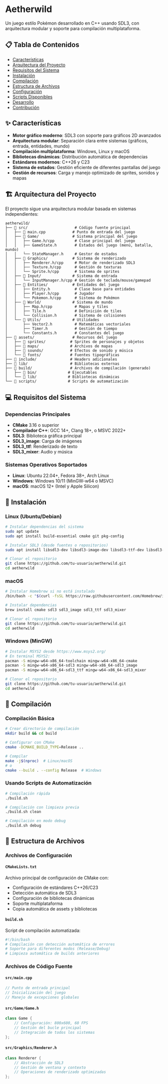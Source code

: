 # Aetherwild

Un juego estilo Pokémon desarrollado en C++ usando SDL3, con arquitectura modular y soporte para compilación multiplataforma.

## 📋 Tabla de Contenidos

- [Características](#características)
- [Arquitectura del Proyecto](#arquitectura-del-proyecto)
- [Requisitos del Sistema](#requisitos-del-sistema)
- [Instalación](#instalación)
- [Compilación](#compilación)
- [Estructura de Archivos](#estructura-de-archivos)
- [Configuración](#configuración)
- [Scripts Disponibles](#scripts-disponibles)
- [Desarrollo](#desarrollo)
- [Contribución](#contribución)

## ✨ Características

- **Motor gráfico moderno**: SDL3 con soporte para gráficos 2D avanzados
- **Arquitectura modular**: Separación clara entre sistemas (gráficos, entrada, entidades, mundo)
- **Compilación multiplataforma**: Windows, Linux y macOS
- **Bibliotecas dinámicas**: Distribución automática de dependencias
- **Estándares modernos**: C++26 y C23
- **Sistema de estados**: Gestión eficiente de diferentes pantallas del juego
- **Gestión de recursos**: Carga y manejo optimizado de sprites, sonidos y mapas

## 🏗️ Arquitectura del Proyecto

El proyecto sigue una arquitectura modular basada en sistemas independientes:

```
aetherwild/
├── 📁 src/                     # Código fuente principal
│   ├── 📄 main.cpp            # Punto de entrada del juego
│   ├── 📁 Game/               # Sistema principal del juego
│   │   ├── Game.h/cpp         # Clase principal del juego
│   │   ├── GameState.h        # Estados del juego (menú, batalla, mundo)
│   │   └── StateManager.h     # Gestor de estados
│   ├── 📁 Graphics/           # Sistema de renderizado
│   │   ├── Renderer.h/cpp     # Motor de renderizado SDL3
│   │   ├── Texture.h/cpp      # Gestión de texturas
│   │   └── Sprite.h/cpp       # Sistema de sprites
│   ├── 📁 Input/              # Sistema de entrada
│   │   └── InputManager.h/cpp # Gestión de teclado/mouse/gamepad
│   ├── 📁 Entities/           # Entidades del juego
│   │   ├── Entity.h           # Clase base para entidades
│   │   ├── Player.h/cpp       # Jugador
│   │   └── Pokemon.h/cpp      # Sistema de Pokémon
│   ├── 📁 World/              # Sistema de mundo
│   │   ├── Map.h/cpp          # Mapas y tiles
│   │   ├── Tile.h             # Definición de tiles
│   │   └── Collision.h        # Sistema de colisiones
│   └── 📁 Utils/              # Utilidades
│       ├── Vector2.h          # Matemáticas vectoriales
│       ├── Timer.h            # Gestión de tiempo
│       └── Constants.h        # Constantes del juego
├── 📁 assets/                 # Recursos del juego
│   ├── 📁 sprites/           # Sprites de personajes y objetos
│   ├── 📁 maps/              # Archivos de mapas
│   ├── 📁 sounds/            # Efectos de sonido y música
│   └── 📁 fonts/             # Fuentes tipográficas
├── 📁 include/               # Headers adicionales
├── 📁 lib/                   # Bibliotecas externas
├── 📁 build/                 # Archivos de compilación (generado)
│   ├── 📁 bin/              # Ejecutables
│   └── 📁 lib/              # Bibliotecas dinámicas
└── 📁 scripts/              # Scripts de automatización
```

## 💻 Requisitos del Sistema

### Dependencias Principales
- **CMake** 3.16 o superior
- **Compilador C++**: GCC 14+, Clang 18+, o MSVC 2022+
- **SDL3**: Biblioteca gráfica principal
- **SDL3_image**: Carga de imágenes
- **SDL3_ttf**: Renderizado de texto
- **SDL3_mixer**: Audio y música

### Sistemas Operativos Soportados
- **Linux**: Ubuntu 22.04+, Fedora 38+, Arch Linux
- **Windows**: Windows 10/11 (MinGW-w64 o MSVC)
- **macOS**: macOS 12+ (Intel y Apple Silicon)

## 🚀 Instalación

### Linux (Ubuntu/Debian)
```bash
# Instalar dependencias del sistema
sudo apt update
sudo apt install build-essential cmake git pkg-config

# Instalar SDL3 (desde fuentes o repositorios)
sudo apt install libsdl3-dev libsdl3-image-dev libsdl3-ttf-dev libsdl3-mixer-dev

# Clonar el repositorio
git clone https://github.com/tu-usuario/aetherwild.git
cd aetherwild
```

### macOS
```bash
# Instalar Homebrew si no está instalado
/bin/bash -c "$(curl -fsSL https://raw.githubusercontent.com/Homebrew/install/HEAD/install.sh)"

# Instalar dependencias
brew install cmake sdl3 sdl3_image sdl3_ttf sdl3_mixer

# Clonar el repositorio
git clone https://github.com/tu-usuario/aetherwild.git
cd aetherwild
```

### Windows (MinGW)
```bash
# Instalar MSYS2 desde https://www.msys2.org/
# En terminal MSYS2:
pacman -S mingw-w64-x86_64-toolchain mingw-w64-x86_64-cmake
pacman -S mingw-w64-x86_64-sdl3 mingw-w64-x86_64-sdl3_image
pacman -S mingw-w64-x86_64-sdl3_ttf mingw-w64-x86_64-sdl3_mixer

# Clonar el repositorio
git clone https://github.com/tu-usuario/aetherwild.git
cd aetherwild
```

## 🔨 Compilación

### Compilación Básica
```bash
# Crear directorio de compilación
mkdir build && cd build

# Configurar con CMake
cmake -DCMAKE_BUILD_TYPE=Release ..

# Compilar
make -j$(nproc)  # Linux/macOS
# o
cmake --build . --config Release  # Windows
```

### Usando Scripts de Automatización
```bash
# Compilación rápida
./build.sh

# Compilación con limpieza previa
./build.sh clean

# Compilación en modo debug
./build.sh debug
```

## 📁 Estructura de Archivos

### Archivos de Configuración

#### `CMakeLists.txt`
Archivo principal de configuración de CMake con:
- Configuración de estándares C++26/C23
- Detección automática de SDL3
- Configuración de bibliotecas dinámicas
- Soporte multiplataforma
- Copia automática de assets y bibliotecas

#### `build.sh`
Script de compilación automatizada:
```bash
#!/bin/bash
# Compilación con detección automática de errores
# Soporte para diferentes modos (Release/Debug)
# Limpieza automática de builds anteriores
```

### Archivos de Código Fuente

#### `src/main.cpp`
```cpp
// Punto de entrada principal
// Inicialización del juego
// Manejo de excepciones globales
```

#### `src/Game/Game.h`
```cpp
class Game {
    // Configuración: 800x600, 60 FPS
    // Gestión del bucle principal
    // Integración de todos los sistemas
};
```

#### `src/Graphics/Renderer.h`
```cpp
class Renderer {
    // Abstracción de SDL3
    // Gestión de ventana y contexto
    // Operaciones de renderizado optimizadas
};
```
